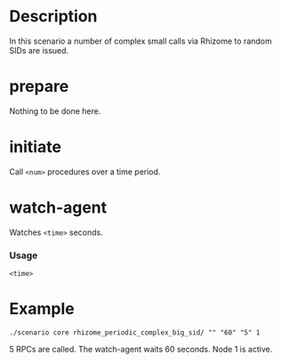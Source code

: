 # Description
In this scenario a number of complex small calls via Rhizome to random SIDs are issued.

# prepare
Nothing to be done here.

# initiate
Call `<num>` procedures over a time period.

# watch-agent
Watches `<time>` seconds.

### Usage
```
<time>
```

# Example
```
./scenario core rhizome_periodic_complex_big_sid/ "" "60" "5" 1
```

5 RPCs are called. The watch-agent waits 60 seconds. Node 1 is active.
